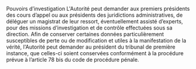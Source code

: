 Pouvoirs d’investigation
L'Autorité peut demander aux premiers présidents des cours d’appel ou aux présidents des juridictions administratives, de déléguer un magistrat de leur ressort, éventuellement assisté d’experts, pour des missions d’investigation et de contrôle effectuées sous sa direction.
Afin de conserver certaines données particulièrement susceptibles de perte ou de modification et utiles à la manifestation de la vérité, l'Autorité peut demander au président du tribunal de première instance, que celles-ci soient conservées conformément à la procédure prévue à l’article 78 bis du code de procédure pénale.